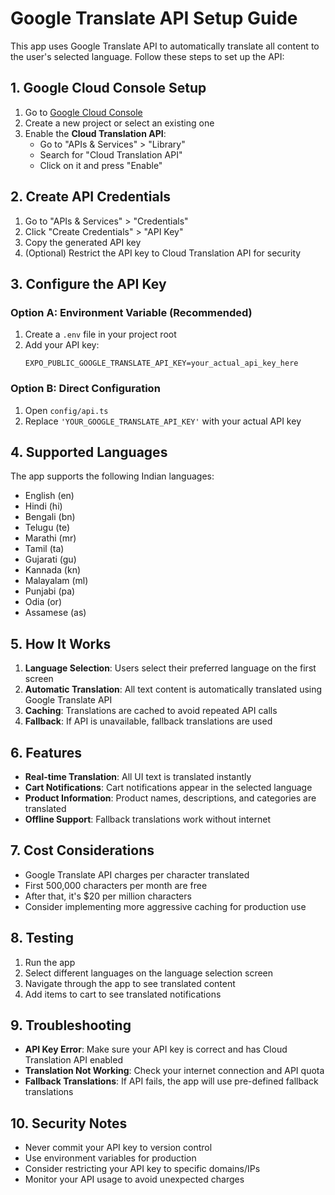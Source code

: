 # Google Translate API Setup Guide

This app uses Google Translate API to automatically translate all content to the user's selected language. Follow these steps to set up the API:

## 1. Google Cloud Console Setup

1. Go to [Google Cloud Console](https://console.cloud.google.com/)
2. Create a new project or select an existing one
3. Enable the **Cloud Translation API**:
   - Go to "APIs & Services" > "Library"
   - Search for "Cloud Translation API"
   - Click on it and press "Enable"

## 2. Create API Credentials

1. Go to "APIs & Services" > "Credentials"
2. Click "Create Credentials" > "API Key"
3. Copy the generated API key
4. (Optional) Restrict the API key to Cloud Translation API for security

## 3. Configure the API Key

### Option A: Environment Variable (Recommended)
1. Create a `.env` file in your project root
2. Add your API key:
   ```
   EXPO_PUBLIC_GOOGLE_TRANSLATE_API_KEY=your_actual_api_key_here
   ```

### Option B: Direct Configuration
1. Open `config/api.ts`
2. Replace `'YOUR_GOOGLE_TRANSLATE_API_KEY'` with your actual API key

## 4. Supported Languages

The app supports the following Indian languages:
- English (en)
- Hindi (hi)
- Bengali (bn)
- Telugu (te)
- Marathi (mr)
- Tamil (ta)
- Gujarati (gu)
- Kannada (kn)
- Malayalam (ml)
- Punjabi (pa)
- Odia (or)
- Assamese (as)

## 5. How It Works

1. **Language Selection**: Users select their preferred language on the first screen
2. **Automatic Translation**: All text content is automatically translated using Google Translate API
3. **Caching**: Translations are cached to avoid repeated API calls
4. **Fallback**: If API is unavailable, fallback translations are used

## 6. Features

- **Real-time Translation**: All UI text is translated instantly
- **Cart Notifications**: Cart notifications appear in the selected language
- **Product Information**: Product names, descriptions, and categories are translated
- **Offline Support**: Fallback translations work without internet

## 7. Cost Considerations

- Google Translate API charges per character translated
- First 500,000 characters per month are free
- After that, it's $20 per million characters
- Consider implementing more aggressive caching for production use

## 8. Testing

1. Run the app
2. Select different languages on the language selection screen
3. Navigate through the app to see translated content
4. Add items to cart to see translated notifications

## 9. Troubleshooting

- **API Key Error**: Make sure your API key is correct and has Cloud Translation API enabled
- **Translation Not Working**: Check your internet connection and API quota
- **Fallback Translations**: If API fails, the app will use pre-defined fallback translations

## 10. Security Notes

- Never commit your API key to version control
- Use environment variables for production
- Consider restricting your API key to specific domains/IPs
- Monitor your API usage to avoid unexpected charges 
